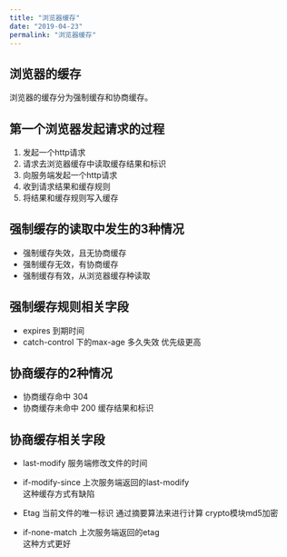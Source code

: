 ```yaml
---
title: "浏览器缓存"
date: "2019-04-23"
permalink: "浏览器缓存"
---
```



## 浏览器的缓存

浏览器的缓存分为强制缓存和协商缓存。

## 第一个浏览器发起请求的过程
1. 发起一个http请求
2. 请求去浏览器缓存中读取缓存结果和标识
3. 向服务端发起一个http请求
4. 收到请求结果和缓存规则
5. 将结果和缓存规则写入缓存

## 强制缓存的读取中发生的3种情况
- 强制缓存失效，且无协商缓存
- 强制缓存无效，有协商缓存
- 强制缓存有效，从浏览器缓存种读取

## 强制缓存规则相关字段
- expires 到期时间
- catch-control 下的max-age 多久失效 优先级更高

## 协商缓存的2种情况
- 协商缓存命中 304
- 协商缓存未命中 200 缓存结果和标识

## 协商缓存相关字段

- last-modify 服务端修改文件的时间
- if-modify-since  上次服务端返回的last-modify  
这种缓存方式有缺陷 

- Etag  当前文件的唯一标识  通过摘要算法来进行计算 crypto模块md5加密
- if-none-match 上次服务端返回的etag  
这种方式更好

